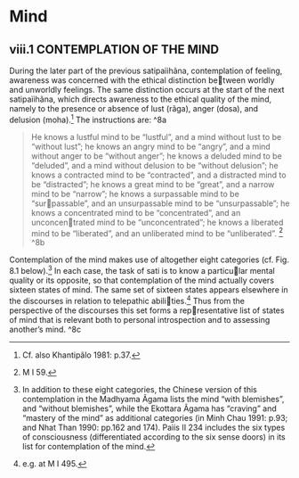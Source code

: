 # Mind
## viii.1 CONTEMPLATION OF THE MIND

During the later part of the previous satipaììhãna, contemplation of feeling, awareness was concerned with the ethical distinction between worldly and unworldly feelings. The same distinction occurs at the start of the next satipaììhãna, which directs awareness to the ethical quality of the mind, namely to the presence or absence of lust (rãga), anger (dosa), and delusion (moha).[^1] The instructions are: ^8a

>He knows a lustful mind to be “lustful”, and a mind without lust to be “without lust”; he knows an angry mind to be “angry”, and a mind without anger to be “without anger”; he knows a deluded mind to be “deluded”, and a mind without delusion to be “without delusion”; he knows a contracted mind to be “contracted”, and a distracted mind to be “distracted”; he knows a great mind to be “great”, and a narrow mind to be “narrow”; he knows a surpassable mind to be “surpassable”, and an unsurpassable mind to be “unsurpassable”; he knows a concentrated mind to be “concentrated”, and an unconcentrated mind to be “unconcentrated”; he knows a liberated mind to be “liberated”, and an unliberated mind to be “unliberated”. [^2] ^8b

Contemplation of the mind makes use of altogether eight categories (cf. Fig. 8.1 below).[^3] In each case, the task of sati is to know a particular mental quality or its opposite, so that contemplation of the mind actually covers sixteen states of mind. The same set of sixteen states appears elsewhere in the discourses in relation to telepathic abilities.[^4] Thus from the perspective of the discourses this set forms a representative list of states of mind that is relevant both to personal introspection and to assessing another’s mind. ^8c

[^1]: Cf. also Khantipãlo 1981: p.37.
[^2]: M I 59.
[^3]: In addition to these eight categories, the Chinese version of this contemplation in the Madhyama Ãgama lists the mind “with blemishes”, and “without blemishes”, while the Ekottara Ãgama has “craving” and “mastery of the mind” as additional categories (in Minh Chau 1991: p.93; and Nhat Than 1990: pp.162 and 174). Paìis II 234 includes the six types of consciousness (differentiated according to the six sense doors) in its list for contemplation of the mind.
[^4]: e.g. at M I 495.